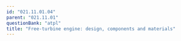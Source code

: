 ```yaml
---
id: "021.11.01.04"
parent: "021.11.01"
questionBank: "atpl"
title: "Free-turbine engine: design, components and materials"
---
```

